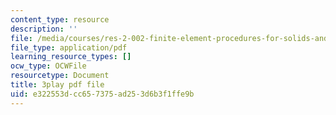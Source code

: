 ```yaml
---
content_type: resource
description: ''
file: /media/courses/res-2-002-finite-element-procedures-for-solids-and-structures-spring-2010/e322553dcc657375ad253d6b3f1ffe9b_ChYAqW_MnW0.pdf
file_type: application/pdf
learning_resource_types: []
ocw_type: OCWFile
resourcetype: Document
title: 3play pdf file
uid: e322553d-cc65-7375-ad25-3d6b3f1ffe9b
---
```

